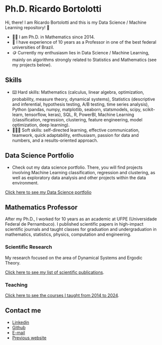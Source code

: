 # Ph.D. Ricardo Bortolotti

Hi, there! I am Ricardo Bortolotti and this is my Data Science / Machine Learning repository! 👋

+ 🙋‍♂️ I am Ph.D. in Mathematics since 2014.
+ 👔 I have experience of 10 years as a Professor in one of the best federal universities of Brazil.
+ 🪙 Currently my enthusiasm lies in Data Science / Machine Learning, mainly on algorithms strongly related to Statistics and Mathematics (see my projects below).

## Skills

+ ⌨️ Hard skills: Mathematics (calculus, linear algebra, optimization, probability, measure theory, dynamical systems), Statistics (descriptive and inferential, hypothesis testing, A/B testing, time series analysis), Python (pandas, numpy, matplotlib, seaborn, statsmodels, scipy, scikit-learn, tensorflow, keras), SQL, R, PowerBI, Machine Learning (classification, regression, clustering, feature engineering, model optimization, deep learning).
+ 👨🏻‍🏫 Soft skills: self-directed learning, effective communication, teamwork, quick adaptability, enthusiasm, passion for data and numbers, and a results-oriented approach.


## Data Science Portfolio

+ Check out my data science portfolio. There, you will find projects involving Machine Learning classification, regression and clustering, as well as exploratory data analysis and other projects within the data environment.

[Click here to see my Data Science portfolio](https://github.com/Ricardo-Bortolotti/Data-Science-Portfolio/tree/main)

## Mathematics Professor

After my Ph.D., I worked for 10 years as an academic at UFPE (Universidade Federal de Pernambuco). I published scientific papers in high-impact scientific journals and taught classes for graduation and undergraduation in mathematics, statistics, physics, computation and engineering.

### Scientific Research

My research focused on the area of Dynamical Systems and Ergodic Theory.

[Click here to see my list of scientific publications](https://sites.google.com/view/ricardobortolotti/research).

### Teaching

[Click here to see the courses I taught from 2014 to 2024](https://sites.google.com/view/ricardobortolotti/teaching).

## Contact me

- [Linkedin](https://www.linkedin.com/in/ricardo-bortolotti)
- [Github](https://github.com/ricardo-bortolotti)
- [E-mail](ricardo.t.bortolotti@gmail.com)
- [Previous website](https://sites.google.com/view/ricardobortolotti)
